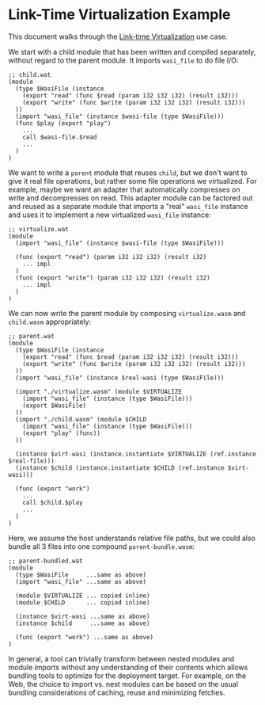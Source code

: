 # Link-Time Virtualization Example

This document walks through the 
[Link-time Virtualization](Explainer.md#link-time-virtualization)
use case.

We start with a child module that has been written and compiled separately,
without regard to the parent module. It imports `wasi_file` to do file I/O:

```wasm
;; child.wat
(module
  (type $WasiFile (instance
    (export "read" (func $read (param i32 i32 i32) (result i32)))
    (export "write" (func $write (param i32 i32 i32) (result i32)))
  ))
  (import "wasi_file" (instance $wasi-file (type $WasiFile)))
  (func $play (export "play")
    ...
    call $wasi-file.$read
    ...
  )
)
```

We want to write a `parent` module that reuses `child`, but we don't want to
give it real file operations, but rather some file operations we virtualized.
For example, maybe we want an adapter that automatically compresses on write
and decompresses on read. This adapter module can be factored out and reused
as a separate module that imports a "real" `wasi_file` instance and uses it
to implement a new virtualized `wasi_file` instance:

```wasm
;; virtualize.wat
(module
  (import "wasi_file" (instance $wasi-file (type $WasiFile)))

  (func (export "read") (param i32 i32 i32) (result i32)
    ... impl
  )
  (func (export "write") (param i32 i32 i32) (result i32)
    ... impl
  )
)
```

We can now write the parent module by composing `virtualize.wasm` and
`child.wasm` appropriately:

```wasm
;; parent.wat
(module
  (type $WasiFile (instance
    (export "read" (func $read (param i32 i32 i32) (result i32)))
    (export "write" (func $write (param i32 i32 i32) (result i32)))
  ))
  (import "wasi_file" (instance $real-wasi (type $WasiFile)))

  (import "./virtualize.wasm" (module $VIRTUALIZE
    (import "wasi_file" (instance (type $WasiFile)))
    (export $WasiFile)
  ))
  (import "./child.wasm" (module $CHILD
    (import "wasi_file" (instance (type $WasiFile)))
    (export "play" (func))
  ))

  (instance $virt-wasi (instance.instantiate $VIRTUALIZE (ref.instance $real-file)))
  (instance $child (instance.instantiate $CHILD (ref.instance $virt-wasi)))

  (func (export "work")
    ...
    call $child.$play
    ...
  )
)
```

Here, we assume the host understands relative file paths, but we could also bundle
all 3 files into one compound `parent-bundle.wasm`:

```wasm
;; parent-bundled.wat
(module
  (type $WasiFile     ...same as above)
  (import "wasi_file" ...same as above)

  (module $VIRTUALIZE ... copied inline)
  (module $CHILD      ... copied inline)

  (instance $virt-wasi ...same as above)
  (instance $child     ...same as above)

  (func (export "work") ...same as above)
)
```

In general, a tool can trivially transform between nested modules and module
imports without any understanding of their contents which allows bundling tools
to optimize for the deployment target. For example, on the Web, the choice to
import vs. nest modules can be based on the usual bundling considerations of
caching, reuse and minimizing fetches.
